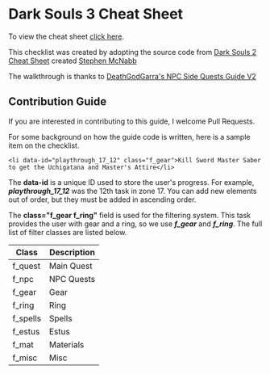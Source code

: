 # Dark Souls 3 Cheat Sheet

To view the cheat sheet [click here](http://zkjellberg.github.io/dark-souls-3-cheat-sheet/).

This checklist was created by adopting the source code from [Dark Souls 2 Cheat Sheet](https://github.com/smcnabb/dark-souls-2-cheat-sheet/tree/gh-pages) created [Stephen McNabb](https://github.com/smcnabb)

The walkthrough is thanks to [DeathGodGarra's NPC Side Quests Guide V2](https://www.gamefaqs.com/boards/168566-dark-souls-iii/73599466)

## Contribution Guide

If you are interested in contributing to this guide, I welcome Pull Requests.

For some background on how the guide code is written, here is a sample item on the checklist.

```
<li data-id="playthrough_17_12" class="f_gear">Kill Sword Master Saber to get the Uchigatana and Master's Attire</li>
```

The **data-id** is a unique ID used to store the user's progress. For example, ***playthrough_17_12*** was the 12th task in zone 17. You can add new elements out of order, but they must be added in ascending order.

The **class="f_gear f_ring"** field is used for the filtering system. This task provides the user with gear and a ring, so we use ***f_gear*** and ***f_ring***. The full list of filter classes are listed below.

| Class    | Description |
|---       |---          |
| f_quest  | Main Quest  |
| f_npc    | NPC Quests  |
| f_gear   | Gear        |
| f_ring   | Ring        |
| f_spells | Spells      |
| f_estus  | Estus        |
| f_mat    | Materials   |
| f_misc   | Misc        |
